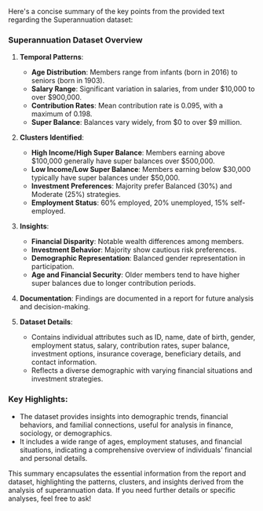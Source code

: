 Here's a concise summary of the key points from the provided text regarding the Superannuation dataset:

### Superannuation Dataset Overview

1. **Temporal Patterns**:
   - **Age Distribution**: Members range from infants (born in 2016) to seniors (born in 1903).
   - **Salary Range**: Significant variation in salaries, from under $10,000 to over $900,000.
   - **Contribution Rates**: Mean contribution rate is 0.095, with a maximum of 0.198.
   - **Super Balance**: Balances vary widely, from $0 to over $9 million.

2. **Clusters Identified**:
   - **High Income/High Super Balance**: Members earning above $100,000 generally have super balances over $500,000.
   - **Low Income/Low Super Balance**: Members earning below $30,000 typically have super balances under $50,000.
   - **Investment Preferences**: Majority prefer Balanced (30%) and Moderate (25%) strategies.
   - **Employment Status**: 60% employed, 20% unemployed, 15% self-employed.

3. **Insights**:
   - **Financial Disparity**: Notable wealth differences among members.
   - **Investment Behavior**: Majority show cautious risk preferences.
   - **Demographic Representation**: Balanced gender representation in participation.
   - **Age and Financial Security**: Older members tend to have higher super balances due to longer contribution periods.

4. **Documentation**: Findings are documented in a report for future analysis and decision-making.

5. **Dataset Details**:
   - Contains individual attributes such as ID, name, date of birth, gender, employment status, salary, contribution rates, super balance, investment options, insurance coverage, beneficiary details, and contact information.
   - Reflects a diverse demographic with varying financial situations and investment strategies.

### Key Highlights:
- The dataset provides insights into demographic trends, financial behaviors, and familial connections, useful for analysis in finance, sociology, or demographics.
- It includes a wide range of ages, employment statuses, and financial situations, indicating a comprehensive overview of individuals' financial and personal details.

This summary encapsulates the essential information from the report and dataset, highlighting the patterns, clusters, and insights derived from the analysis of superannuation data. If you need further details or specific analyses, feel free to ask!